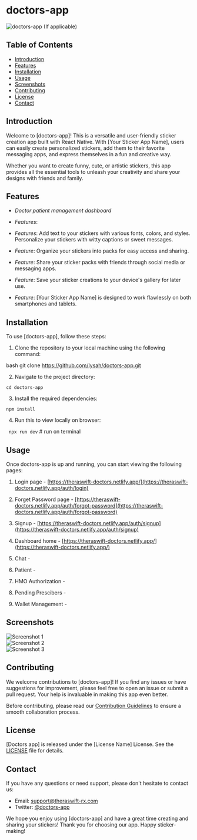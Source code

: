 # doctors-app

![doctors-app](link-to-your-logo.png) (If applicable)

## Table of Contents

- [Introduction](#introduction)
- [Features](#features)
- [Installation](#installation)
- [Usage](#usage)
- [Screenshots](#screenshots)
- [Contributing](#contributing)
- [License](#license)
- [Contact](#contact)

## Introduction

Welcome to [doctors-app]! This is a versatile and user-friendly sticker creation app built with React Native. With [Your Sticker App Name], users can easily create personalized stickers, add them to their favorite messaging apps, and express themselves in a fun and creative way.

Whether you want to create funny, cute, or artistic stickers, this app provides all the essential tools to unleash your creativity and share your designs with friends and family.

## Features

- *Doctor patient management dashboard*

- *Features*: 

- *Features*: Add text to your stickers with various fonts, colors, and styles. Personalize your stickers with witty captions or sweet messages.

- *Feature*: Organize your stickers into packs for easy access and sharing.

- *Feature*: Share your sticker packs with friends through social media or messaging apps.

- *Feature*: Save your sticker creations to your device's gallery for later use.

- *Feature*: [Your Sticker App Name] is designed to work flawlessly on both smartphones and tablets.

## Installation

To use [doctors-app], follow these steps:

1. Clone the repository to your local machine using the following command:

bash
git clone https://github.com/Iysah/doctors-app.git


2. Navigate to the project directory:

```cd doctors-app```


3. Install the required dependencies:

```npm install```

4. Run this to view locally on browser:
   
``` npx run dev```  # run on terminal


## Usage

Once doctors-app is up and running, you can start viewing the following pages:

1. Login page - [https://theraswift-doctors.netlify.app/](https://theraswift-doctors.netlify.app/auth/login)
   
2. Forget Password page - [https://theraswift-doctors.netlify.app/auth/forgot-password](https://theraswift-doctors.netlify.app/auth/forgot-password)

3. Signup - [https://theraswift-doctors.netlify.app/auth/signup](https://theraswift-doctors.netlify.app/auth/signup)

4. Dashboard home - [https://theraswift-doctors.netlify.app/](https://theraswift-doctors.netlify.app/)

5. Chat - 

6. Patient - 

7. HMO Authorization -
   
8.  Pending Prescibers -

9.  Wallet Management - 

## Screenshots

![Screenshot 1](screenshot1.png)  
![Screenshot 2](screenshot2.png)  
![Screenshot 3](screenshot3.png)  

## Contributing

We welcome contributions to [doctors-app]! If you find any issues or have suggestions for improvement, please feel free to open an issue or submit a pull request. Your help is invaluable in making this app even better.

Before contributing, please read our [Contribution Guidelines](CONTRIBUTING.md) to ensure a smooth collaboration process.

## License

[Doctors app] is released under the [License Name] License. See the [LICENSE](LICENSE) file for details.

## Contact

If you have any questions or need support, please don't hesitate to contact us:

- Email: support@theraswift-rx.com
- Twitter: [@doctors-app](https://twitter.com/theraswift)

We hope you enjoy using [doctors-app] and have a great time creating and sharing your stickers! Thank you for choosing our app. Happy sticker-making!
